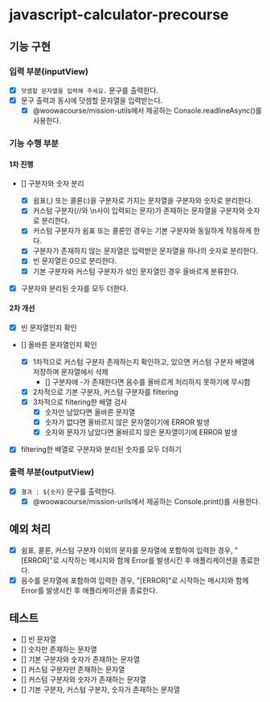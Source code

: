 # javascript-calculator-precourse

## 기능 구현

### 입력 부분(inputView)

- [x] `덧셈할 문자열을 입력해 주세요.` 문구를 출력한다.
- [x] 문구 출력과 동시에 덧셈할 문자열을 입력받는다.
  - [x] @woowacourse/mission-utils에서 제공하는 Console.readlineAsync()를 사용한다.

### 기능 수행 부분

#### 1차 진행

- [] 구분자와 숫자 분리

  - [x] 쉼표(,) 또는 콜론(:)을 구분자로 가지는 문자열을 구분자와 숫자로 분리한다.
  - [x] 커스텀 구분자(//와 \n사이 입력되는 문자)가 존재하는 문자열을 구분자와 숫자로 분리한다.
  - [x] 커스텀 구분자가 쉼표 또는 콜론인 경우는 기본 구분자와 동일하게 작동하게 한다.
  - [x] 구분자가 존재하지 않는 문자열은 입력받은 문자열을 하나의 숫자로 분리한다.
  - [x] 빈 문자열은 0으로 분리한다.
  - [x] 기본 구분자와 커스텀 구분자가 섞인 문자열인 경우 올바르게 분류한다.

- [x] 구분자와 분리된 숫자를 모두 더한다.

#### 2차 개선

- [x] 빈 문자열인지 확인
- [] 올바른 문자열인지 확인

  - [x] 1차적으로 커스텀 구분자 존재하는지 확인하고, 있으면 커스텀 구분자 배열에 저장하며 문자열에서 삭제
    - [] 구분자에 -가 존재한다면 음수를 올바르게 처리하지 못하기에 무시함
  - [x] 2차적으로 기본 구분자, 커스텀 구분자를 filtering
  - [x] 3차적으로 filtering한 배열 검사
    - [x] 숫자만 남았다면 올바른 문자열
    - [x] 숫자가 없다면 올바르지 않은 문자열이기에 ERROR 발생
    - [x] 숫자와 문자가 남았다면 올바르지 않은 문자열이기에 ERROR 발생

- [x] filtering한 배열로 구분자와 분리된 숫자를 모두 더하기

### 출력 부분(outputView)

- [x] `결과 : ${숫자}` 문구를 출력한다.
  - [x] @woowacourse/mission-urils에서 제공하는 Console.print()를 사용한다.

## 예외 처리

- [x] 쉼표, 콜론, 커스텀 구분자 이외의 문자를 문자열에 포함하여 입력한 경우, "[ERROR]"로 시작하는 메시지와 함께 Error를 발생시킨 후 애플리케이션을 종료한다.
- [x] 음수를 문자열에 포함하여 입력한 경우, "[ERROR]"로 시작하는 메시지와 함께 Error를 발생시킨 후 애플리케이션을 종료한다.

## 테스트

- [] 빈 문자열
- [] 숫자만 존재하는 문자열
- [] 기본 구분자와 숫자가 존재하는 문자열
- [] 커스텀 구분자만 존재하는 문자열
- [] 커스텀 구분자와 숫자가 존재하는 문자열
- [] 기본 구분자, 커스텀 구분자, 숫자가 존재하는 문자열
